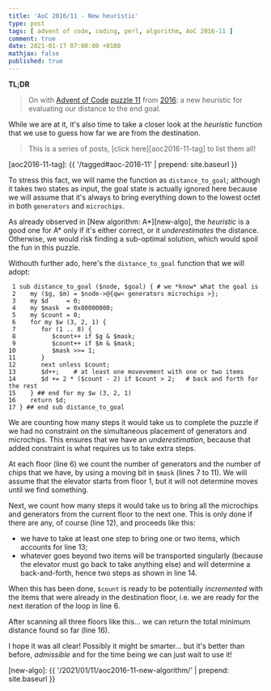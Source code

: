 ```yaml
---
title: 'AoC 2016/11 - New heuristic'
type: post
tags: [ advent of code, coding, perl, algorithm, AoC 2016-11 ]
comment: true
date: 2021-01-17 07:00:00 +0100
mathjax: false
published: true
---
```


**TL;DR**

> On with [Advent of Code][] [puzzle 11][p11] from [2016][aoc2016]: a
> new heuristic for evaluating our distance to the end goal.

While we are at it, it's also time to take a closer look at the
*heuristic* function that we use to guess how far we are from the
destination.

> This is a series of posts, [click here][aoc2016-11-tag] to list them
> all!

[aoc2016-11-tag]: {{ '/tagged#aoc-2016-11' | prepend: site.baseurl }}

To stress this fact, we will name the function as `distance_to_goal`;
although it takes two states as input, the goal state is actually
ignored here because we will assume that it's always to bring everything
down to the lowest octet in both `generators` and `microchips`.

As already observed in [New algorithm: A\*][new-algo], the *heuristic*
is a good one for A\* only if it's either correct, or it
*underestimates* the distance. Otherwise, we would risk finding a
sub-optimal solution, which would spoil the fun in this puzzle.

Withouth further ado, here's the `distance_to_goal` function that we
will adopt:

```
 1 sub distance_to_goal ($node, $goal) { # we *know* what the goal is
 2    my ($g, $m) = $node->@{qw< generators microchips >};
 3    my $d     = 0;
 4    my $mask  = 0x80000000;
 5    my $count = 0;
 6    for my $w (3, 2, 1) {
 7       for (1 .. 8) {
 8          $count++ if $g & $mask;
 9          $count++ if $m & $mask;
10          $mask >>= 1;
11       }
12       next unless $count;
13       $d++;    # at least one movevement with one or two items
14       $d += 2 * ($count - 2) if $count > 2;   # back and forth for the rest
15    } ## end for my $w (3, 2, 1)
16    return $d;
17 } ## end sub distance_to_goal
```

We are counting how many steps it would take us to complete the puzzle
if we had no constraint on the simultaneous placement of generators and
microchips. This ensures that we have an *underestimation*, because that
added constraint is what requires us to take extra steps.

At each floor (line 6) we count the number of generators and the number
of chips that we have, by using a moving bit in `$mask` (lines 7 to 11).
We will assume that the elevator starts from floor 1, but it will not
determine moves until we find something.

Next, we count how many steps it would take us to bring all the
microchips and generators from the current floor to the next one. This
is only done if there are any, of course (line 12), and proceeds like
this:

- we have to take at least one step to bring one or two items, which
  accounts for line 13;
- whatever goes beyond two items will be transported singularly (because
  the elevator must go back to take anything else) and will determine a
  back-and-forth, hence two steps as shown in line 14.

When this has been done, `$count` is ready to be potentially
*incremented* with the items that were already in the destination floor,
i.e. we are ready for the next iteration of the loop in line 6.

After scanning all three floors like this... we can return the total
minimum distance found so far (line 16).

I hope it was all clear! Possibly it might be smarter... but it's better
than before, *admissible* and for the time being we can just wait to use
it!

[p11]: https://adventofcode.com/2016/day/11
[aoc2016]: https://adventofcode.com/2016/
[Advent of Code]: https://adventofcode.com/
[Perl]: https://www.perl.org/
[new-algo]: {{ '/2021/01/11/aoc2016-11-new-algorithm/' | prepend: site.baseurl }}

